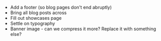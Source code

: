 - Add a footer (so blog pages don't end abruptly)
- Bring all blog posts across
- Fill out showcases page
- Settle on typography
- Banner image - can we compress it more? Replace it with something else?